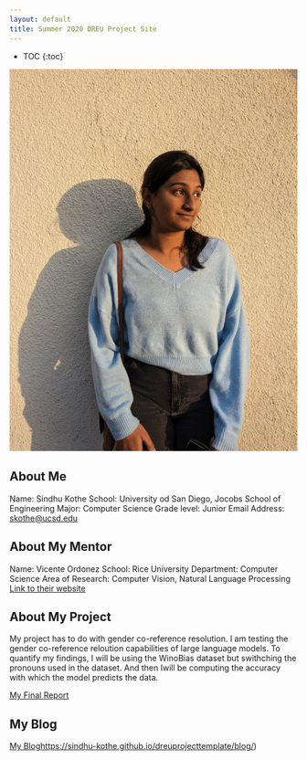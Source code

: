 ```yaml
---
layout: default
title: Summer 2020 DREU Project Site
---
```


* TOC
{:toc}

![picture of me](images/me.JPG)

## About Me

Name: Sindhu Kothe
School: University od San Diego, Jocobs School of Engineering
Major: Computer Science
Grade level: Junior
Email Address: skothe@ucsd.edu

## About My Mentor

Name: Vicente Ordonez
School: Rice University 
Department: Computer Science 
Area of Research: Computer Vision, Natural Language Processing
[Link to their website](https://vislang.ai/)

## About My Project

My project has to do with gender co-reference resolution. I am testing the gender co-reference reloution capabilities of large language models. To quantify my findings, I will be using the WinoBias dataset but swithching the pronouns used in the dataset. And then Iwill be computing the accuracy with which the model predicts the data. 

[My Final Report](files/ACL_SRW_short_Sindhu%20(1).pdf)

## My Blog

[My Blog](https://sindhu-kothe.github.io/dreuprojecttemplate/blog/)https://sindhu-kothe.github.io/dreuprojecttemplate/blog/)
